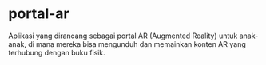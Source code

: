 # portal-ar
Aplikasi yang dirancang sebagai portal AR (Augmented Reality) untuk anak-anak, di mana mereka bisa mengunduh dan memainkan konten AR yang terhubung dengan buku fisik.
